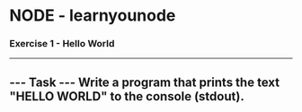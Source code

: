 # NODE - learnyounode

### Exercise 1 - Hello World
---
--- Task ---
Write a program that prints the text "HELLO WORLD" to the console (stdout).
---



